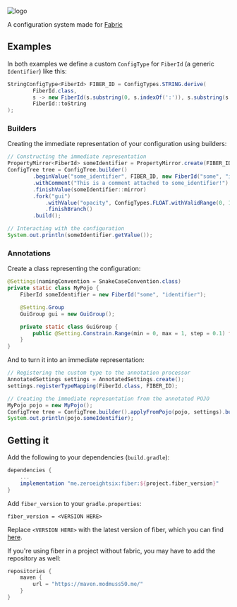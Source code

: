 ![logo](https://i.imgur.com/apskb0q.png)

A configuration system made for [Fabric](https://github.com/FabricMC)

## Examples

In both examples we define a custom `ConfigType` for `FiberId` (a generic `Identifier`) like this:
```java
StringConfigType<FiberId> FIBER_ID = ConfigTypes.STRING.derive(
        FiberId.class,
        s -> new FiberId(s.substring(0, s.indexOf(':')), s.substring(s.indexOf(':') + 1)),
        FiberId::toString
);
```

### Builders

Creating the immediate representation of your configuration using builders:
```java
// Constructing the immediate representation
PropertyMirror<FiberId> someIdentifier = PropertyMirror.create(FIBER_ID);
ConfigTree tree = ConfigTree.builder()
        .beginValue("some_identifier", FIBER_ID, new FiberId("some", "identifier"))
        .withComment("This is a comment attached to some_identifier!")
        .finishValue(someIdentifier::mirror)
        .fork("gui")
            .withValue("opacity", ConfigTypes.FLOAT.withValidRange(0, 1, 0.1), 1f)
            .finishBranch()
        .build();

// Interacting with the configuration
System.out.println(someIdentifier.getValue());
```

### Annotations

Create a class representing the configuration:
```java
@Settings(namingConvention = SnakeCaseConvention.class)
private static class MyPojo {
    FiberId someIdentifier = new FiberId("some", "identifier");

    @Setting.Group
    GuiGroup gui = new GuiGroup();

    private static class GuiGroup {
        public @Setting.Constrain.Range(min = 0, max = 1, step = 0.1) float opacity = 1f;
    }
}
```

And to turn it into an immediate representation:
```java
// Registering the custom type to the annotation processor
AnnotatedSettings settings = AnnotatedSettings.create();
settings.registerTypeMapping(FiberId.class, FIBER_ID);

// Creating the immediate representation from the annotated POJO
MyPojo pojo = new MyPojo();
ConfigTree tree = ConfigTree.builder().applyFromPojo(pojo, settings).build();
System.out.println(pojo.someIdentifier);
```

## Getting it

Add the following to your dependencies (`build.gradle`):
```gradle
dependencies {
    ...
    implementation "me.zeroeightsix:fiber:${project.fiber_version}"
}
```

Add `fiber_version` to your `gradle.properties`:
```properties
fiber_version = <VERSION HERE>
```
Replace `<VERSION HERE>` with the latest version of fiber, which you can find [here](http://maven.modmuss50.me/me/zeroeightsix/fiber/).

If you're using fiber in a project without fabric, you may have to add the repository as well:
```gradle
repositories {
    maven {
        url = "https://maven.modmuss50.me/"
    }
}
```